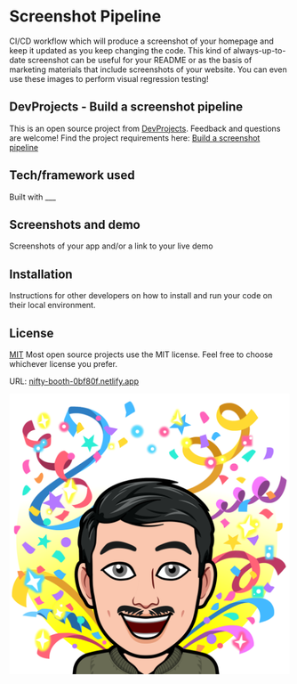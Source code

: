 # Screenshot Pipeline

CI/CD workflow which will produce a screenshot of your homepage and keep it updated as you keep changing the code. This kind of always-up-to-date screenshot can be useful for your README or as the basis of marketing materials that include screenshots of your website. You can even use these images to perform visual regression testing!

## DevProjects - Build a screenshot pipeline

This is an open source project from [DevProjects](http://www.codementor.io/projects). Feedback and questions are welcome!
Find the project requirements here: [Build a screenshot pipeline](https://www.codementor.io/projects/web/build-a-screenshot-pipeline-c22ccscro8)

## Tech/framework used
Built with ___

## Screenshots and demo
Screenshots of your app and/or a link to your live demo

## Installation
Instructions for other developers on how to install and run your code on their local environment.

## License
[MIT](https://choosealicense.com/licenses/mit/)
Most open source projects use the MIT license. Feel free to choose whichever license you prefer.

URL: [nifty-booth-0bf80f.netlify.app](https://nifty-booth-0bf80f.netlify.app) 
 
 
 ![alt text](https://raw.githubusercontent.com/raymondedlee/screenshot-pipeline/main/screenshot.png?raw=true)